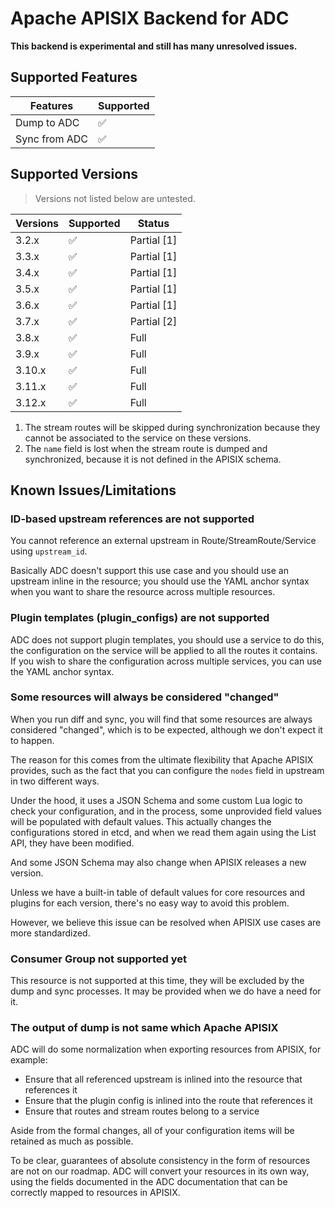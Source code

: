 # Apache APISIX Backend for ADC

**This backend is experimental and still has many unresolved issues.**

## Supported Features

| Features      | Supported |
| ------------- | --------- |
| Dump to ADC   | ✅         |
| Sync from ADC | ✅         |

## Supported Versions

> Versions not listed below are untested.

| Versions | Supported | Status      |
| -------- | --------- | ----------- |
| 3.2.x    | ✅         | Partial [1] |
| 3.3.x    | ✅         | Partial [1] |
| 3.4.x    | ✅         | Partial [1] |
| 3.5.x    | ✅         | Partial [1] |
| 3.6.x    | ✅         | Partial [1] |
| 3.7.x    | ✅         | Partial [2] |
| 3.8.x    | ✅         | Full        |
| 3.9.x    | ✅         | Full        |
| 3.10.x   | ✅         | Full        |
| 3.11.x   | ✅         | Full        |
| 3.12.x   | ✅         | Full        |

1. The stream routes will be skipped during synchronization because they cannot be associated to the service on these versions.
2. The `name` field is lost when the stream route is dumped and synchronized, because it is not defined in the APISIX schema.

## Known Issues/Limitations

### ID-based upstream references are not supported

You cannot reference an external upstream in Route/StreamRoute/Service using `upstream_id`.

Basically ADC doesn't support this use case and you should use an upstream inline in the resource; you should use the YAML anchor syntax when you want to share the resource across multiple resources.

### Plugin templates (plugin_configs) are not supported

ADC does not support plugin templates, you should use a service to do this, the configuration on the service will be applied to all the routes it contains. If you wish to share the configuration across multiple services, you can use the YAML anchor syntax.

### Some resources will always be considered "changed"

When you run diff and sync, you will find that some resources are always considered "changed", which is to be expected, although we don't expect it to happen.

The reason for this comes from the ultimate flexibility that Apache APISIX provides, such as the fact that you can configure the `nodes` field in upstream in two different ways.

Under the hood, it uses a JSON Schema and some custom Lua logic to check your configuration, and in the process, some unprovided field values will be populated with default values. This actually changes the configurations stored in etcd, and when we read them again using the List API, they have been modified.

And some JSON Schema may also change when APISIX releases a new version.

Unless we have a built-in table of default values for core resources and plugins for each version, there's no easy way to avoid this problem.

However, we believe this issue can be resolved when APISIX use cases are more standardized.

### Consumer Group not supported yet

This resource is not supported at this time, they will be excluded by the dump and sync processes. It may be provided when we do have a need for it.

### The output of dump is not same which Apache APISIX

ADC will do some normalization when exporting resources from APISIX, for example:

- Ensure that all referenced upstream is inlined into the resource that references it
- Ensure that the plugin config is inlined into the route that references it
- Ensure that routes and stream routes belong to a service

Aside from the formal changes, all of your configuration items will be retained as much as possible.

To be clear, guarantees of absolute consistency in the form of resources are not on our roadmap. ADC will convert your resources in its own way, using the fields documented in the ADC documentation that can be correctly mapped to resources in APISIX.
